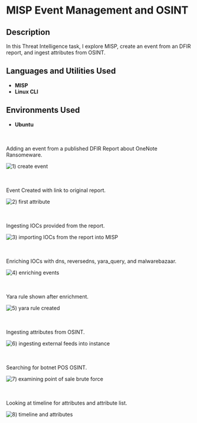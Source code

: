 # MISP Event Management and OSINT

<h2>Description</h2>
In this Threat Intelligence task, I explore MISP, create an event from an DFIR report, and ingest attributes from OSINT. 

<h2>Languages and Utilities Used</h2>

- <b>MISP</b>
- <b>Linux CLI</b>

<h2>Environments Used </h2>

- <b>Ubuntu</b> 

<br />
<br />
Adding an event from a published DFIR Report about OneNote Ransomeware. 

![1) create event](https://github.com/user-attachments/assets/24fb0498-8500-4441-81dc-77e3be8d9aeb)

<br />
<br />
Event Created with link to original report. 

![2) first attribute](https://github.com/user-attachments/assets/5cf70f48-99ba-49aa-a1e4-e111067c5998)

<br />
<br />  
Ingesting IOCs provided from the report. 

![3) importing IOCs from the report into MISP](https://github.com/user-attachments/assets/771c4945-dede-42d8-bac0-dd886ed3a721)

<br />
<br />
Enriching IOCs with dns, reversedns, yara_query, and malwarebazaar. 

![4) enriching events](https://github.com/user-attachments/assets/bbedb6cb-7da6-41dd-85b8-d487ac6f6ab1)

<br />
<br />
Yara rule shown after enrichment. 

![5) yara rule created](https://github.com/user-attachments/assets/807f8c74-bbc1-4a49-8311-10435b8ebe89)

<br />
<br />
Ingesting attributes from OSINT. 

![6) ingesting external feeds into instance](https://github.com/user-attachments/assets/a0a6501d-7417-4a2c-bc73-e1f2e8dd7078)

<br />
<br />  
Searching for botnet POS OSINT. 

![7) examining point of sale brute force](https://github.com/user-attachments/assets/88e71783-1950-4fc1-989b-b5d39b28a449)

<br />
<br />  
Looking at timeline for attributes and attribute list.

![8) timeline and attributes](https://github.com/user-attachments/assets/edc9f286-fa06-4420-a5b8-7100eb20d6e5)

<br />
<br />
